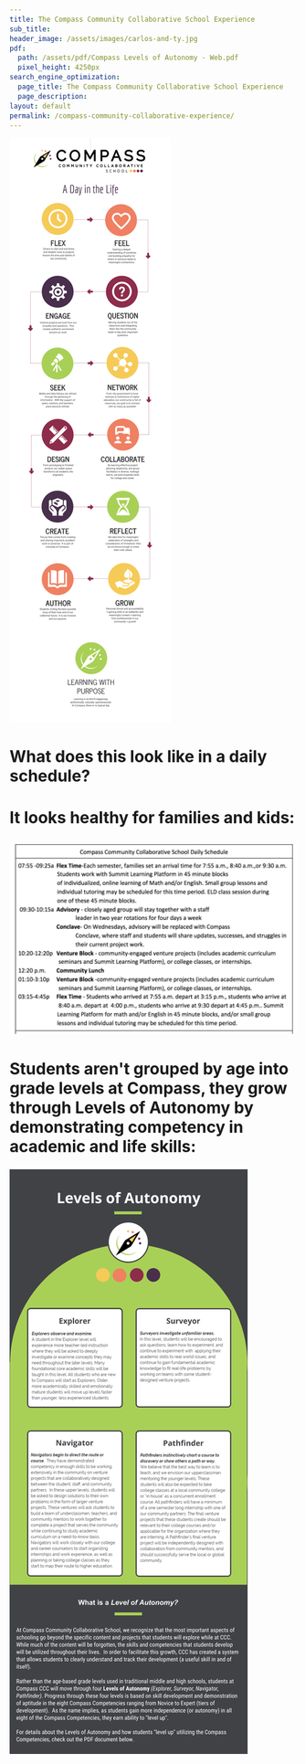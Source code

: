 ```yaml
---
title: The Compass Community Collaborative School Experience
sub_title:
header_image: /assets/images/carlos-and-ty.jpg
pdf:
  path: /assets/pdf/Compass Levels of Autonomy - Web.pdf
  pixel_height: 4250px
search_engine_optimization:
  page_title: The Compass Community Collaborative School Experience
  page_description:
layout: default
permalink: /compass-community-collaborative-experience/
---
```


![](/assets/images/versions/ccc---day-in-the-life---web---x----1300-4713x---.jpg)

# What does this look like in a daily schedule?

# It looks healthy for families and kids:

## ![](/assets/images/versions/school-day-schedule---x----1302-860x---.png)

# Students aren't grouped by age into grade levels at Compass, they grow through Levels of Autonomy by demonstrating competency in academic and life skills:

### ![](/assets/images/versions/levels-of-autonomy---web---x----1300-3186x---.jpg)

&nbsp;